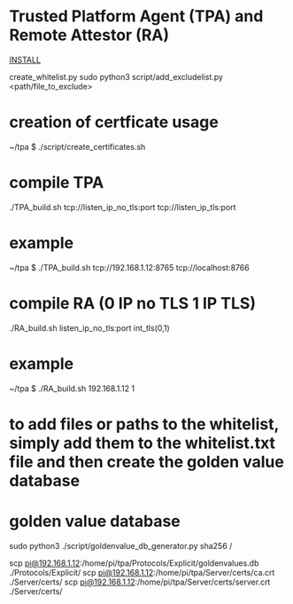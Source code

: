 # Trusted Platform Agent (TPA) and Remote Attestor (RA)


[INSTALL](INSTALL.md)

create_whitelist.py
sudo python3 script/add_excludelist.py <path/file_to_exclude>

# creation of certficate usage
~/tpa $ ./script/create_certificates.sh

# compile TPA
./TPA_build.sh tcp://listen_ip_no_tls:port tcp://listen_ip_tls:port
# example
~/tpa $ ./TPA_build.sh tcp://192.168.1.12:8765 tcp://localhost:8766

# compile RA (0 IP no TLS 1 IP TLS)
./RA_build.sh listen_ip_no_tls:port int_tls(0,1)
# example
~/tpa $ ./RA_build.sh 192.168.1.12 1

# to add files or paths to the whitelist, simply add them to the whitelist.txt file and then create the golden value database
# golden value database
 sudo python3 ./script/goldenvalue_db_generator.py sha256 /

scp pi@192.168.1.12:/home/pi/tpa/Protocols/Explicit/goldenvalues.db ./Protocols/Explicit/
scp pi@192.168.1.12:/home/pi/tpa/Server/certs/ca.crt ./Server/certs/
scp pi@192.168.1.12:/home/pi/tpa/Server/certs/server.crt ./Server/certs/